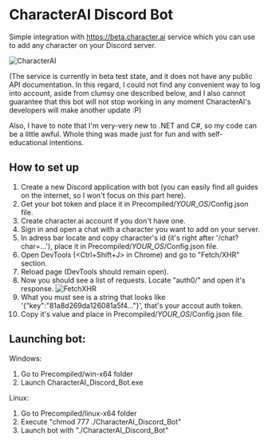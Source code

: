 # CharacterAI Discord Bot
Simple integration with https://beta.character.ai service which you can use to add any character on your Discord server.

![CharacterAI](https://i.imgur.com/H5hDipp.jpg)

(The service is currently in beta test state, and it does not have any public API documentation. In this regard, I could not find any convenient way to log into account, aside from clumsy one described below, and I also cannot guarantee that this bot will not stop working in any moment CharacterAI's developers will make another update :P)

Also, I have to note that I'm very-very new to .NET and C#, so my code can be a little awful. Whole thing was made just for fun and with self-educational intentions.

##  How to set up
1. Create a new Discord application with bot (you can easily find all guides on the internet, so I won't focus on this part here).
2. Get your bot token and place it in Precompiled/_YOUR_OS_/Config.json file.
3. Create character.ai account if you don't have one.
4. Sign in and open a chat with a character you want to add on your server.
5. In adress bar locate and copy character's id (it's right after '/chat?char=...'), place it in Precompiled/_YOUR_OS_/Config.json file.
6. Open DevTools (<Ctrl+Shift+J> in Chrome) and go to "Fetch/XHR" section.
7. Reload page (DevTools should remain open).
8. Now you should see a list of requests. Locate "auth0/" and open it's response.
![FetchXHR](https://i.imgur.com/UnOxKUg.png)
9. What you must see is a string that looks like '{"key":"81a8d269da126081a5f4..."}', that's your accout auth token.
10. Copy it's value and place in Precompiled/_YOUR_OS_/Config.json file.
## Launching bot:
Windows:
1. Go to Precompiled/win-x64 folder
2. Launch CharacterAI_Discord_Bot.exe

Linux:
1. Go to Precompiled/linux-x64 folder
2. Execute "chmod 777 ./CharacterAI_Discord_Bot"
3. Launch bot with "./CharacterAI_Discord_Bot"
